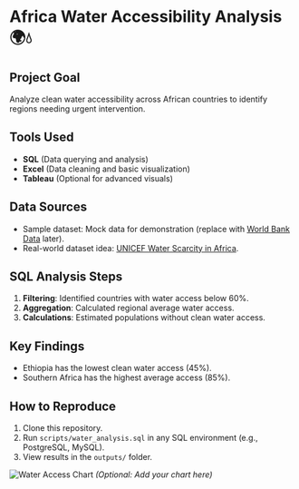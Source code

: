 # Africa Water Accessibility Analysis 🌍💧

## Project Goal
Analyze clean water accessibility across African countries to identify regions needing urgent intervention.

## Tools Used
- **SQL** (Data querying and analysis)
- **Excel** (Data cleaning and basic visualization)
- **Tableau** (Optional for advanced visuals)

## Data Sources
- Sample dataset: Mock data for demonstration (replace with [World Bank Data](https://data.worldbank.org/) later).
- Real-world dataset idea: [UNICEF Water Scarcity in Africa](https://www.unicef.org/wash/water-scarcity).

## SQL Analysis Steps
1. **Filtering**: Identified countries with water access below 60%.
2. **Aggregation**: Calculated regional average water access.
3. **Calculations**: Estimated populations without clean water access.

## Key Findings
- Ethiopia has the lowest clean water access (45%).
- Southern Africa has the highest average access (85%).

## How to Reproduce
1. Clone this repository.
2. Run `scripts/water_analysis.sql` in any SQL environment (e.g., PostgreSQL, MySQL).
3. View results in the `outputs/` folder.

![Water Access Chart](outputs/water_access.png) *(Optional: Add your chart here)*
